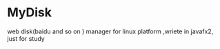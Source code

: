 MyDisk
======

web disk(baidu and so on ) manager for linux platform ,wriete in javafx2, just for study
